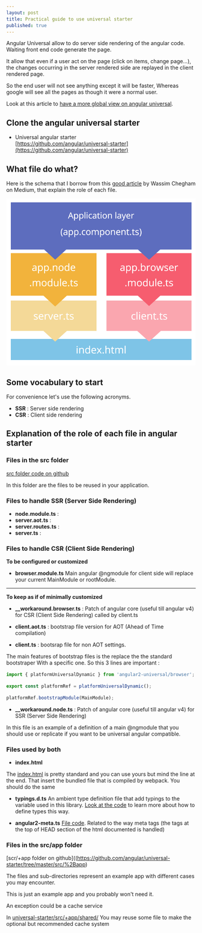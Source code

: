 ```yaml
---
layout: post
title: Practical guide to use universal starter
published: true
---
```


Angular Universal allow to do server side rendering of the angular code.
Waiting front end code generate the page.

It allow that even if a user act on the page (click on items, change page...), the changes occurring in the server rendered side are replayed in the client rendered page.

So the end user will not see anything except it will be faster, Whereas google will see all the pages as though it were a normal user.

Look at this article to [have a more global view on angular universal](http://dev.sebastienlucas.com/universal-angular/).


## Clone the angular universal starter

* Universal angular starter    
[https://github.com/angular/universal-starter](https://github.com/angular/universal-starter)

## What file do what?

Here is the schema that I borrow from this [good article](https://medium.com/google-developer-experts/angular-universal-for-the-rest-of-us-922ca8bac84) by Wassim Chegham on Medium, that explain the role of each file.


![Files structure explained](../images/universal-files.png)

## Some vocabulary to start

For convenience let's use the following acronyms.

* **SSR** : Server side rendering
* **CSR** : Client side rendering

## Explanation of the role of each file in angular starter

### Files in the src folder

[src folder code on github](https://github.com/angular/universal-starter/tree/master/src)

In this folder are the files to be reused in your application.

### Files to handle SSR (Server Side Rendering)

* **node.module.ts** :
* **server.aot.ts** :
* **server.routes.ts** :
* **server.ts** :


### Files to handle CSR (Client Side Rendering)

**To be configured or customized**

* **browser.module.ts** Main angular @ngmodule for client side will replace your current MainModule or rootModule.

***

**To keep as if of minimally customized**

* **__workaround.browser.ts** : Patch of angular core (useful till angular v4) for CSR (Client Side Rendering) called  by client.ts

* **client.aot.ts** : bootstrap file version for AOT (Ahead of Time compilation)

* **client.ts** : bootsrap file for non AOT settings.

The main features of bootstrap files is the replace the the standard bootstraper
With a specific one. So this 3 lines are important :

````js
import { platformUniversalDynamic } from 'angular2-universal/browser';
````

````js
export const platformRef = platformUniversalDynamic();
````

````js
platformRef.bootstrapModule(MainModule);
````

* **__workaround.node.ts** : Patch of angular core (useful till angular v4) for SSR (Server Side Rendering)


In this file is an example of a definition of a main @ngmodule that you should use or replicate if you want to be universal angular compatible.

### Files used by both

* **index.html**

The [index.html](https://github.com/angular/universal-starter/blob/master/src/index.html) is pretty standard and you can use yours but mind the line at the end.
That insert the bundled file that is compiled by webpack.
You should do the same

* **typings.d.ts** An ambient type definition file that add typings to the variable used in this library. [Look at the code](https://github.com/angular/universal-starter/blob/master/src/typings.d.ts) to learn more about how to define types this way.


* **angular2-meta.ts** [File code](https://github.com/angular/universal-starter/blob/master/src/angular2-meta.ts). Related to the way meta tags (the tags at the top of HEAD section of the html documented is handled)

### Files in the src/app folder

[scr/+app folder on github]((https://github.com/angular/universal-starter/tree/master/src/%2Bapp)

The files and sub-directories represent an example app with different cases you may encounter.

This is just an example app and you probably won't need it.

An exception could be a cache service

In [universal-starter/src/+app/shared/](https://github.com/angular/universal-starter/tree/master/src/%2Bapp/shared) You may reuse some file to make the optional but recommended cache system
